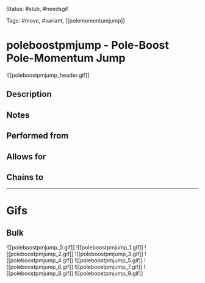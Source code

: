 Status: #stub, #needsgif 

Tags: #move, #variant, [[polemomentumjump]]

# poleboostpmjump - Pole-Boost Pole-Momentum Jump
![[poleboostpmjump_header.gif]]
## Description


## Notes


## Performed from


## Allows for


## Chains to


___
# Gifs
## Bulk
![[poleboostpmjump_0.gif]]
![[poleboostpmjump_1.gif]]
![[poleboostpmjump_2.gif]]
![[poleboostpmjump_3.gif]]
![[poleboostpmjump_4.gif]]
![[poleboostpmjump_5.gif]]
![[poleboostpmjump_6.gif]]
![[poleboostpmjump_7.gif]]
![[poleboostpmjump_8.gif]]
![[poleboostpmjump_9.gif]]